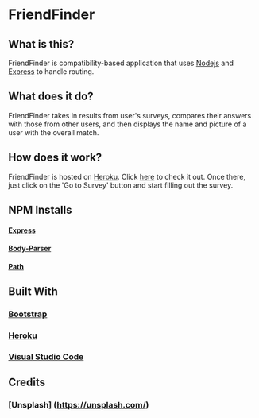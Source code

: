 # FriendFinder
## What is this?

FriendFinder is compatibility-based application that uses [Nodejs](https://nodejs.org/en/) and [Express](http://expressjs.com/) to handle routing.  
## What does it do?

FriendFinder takes in results from user's surveys, compares their answers with those from other users, and then displays the name and picture of a user with the overall match.

## How does it work?
FriendFinder is hosted on [Heroku](https://heroku.com). Click [here](https://afternoon-wildwood-74916.herokuapp.com/) to check it out. Once there, just click on the 'Go to Survey' button and start filling out the survey.

##  NPM Installs

#### [Express](https://www.npmjs.com/package/express)
#### [Body-Parser](https://www.npmjs.com/package/body-parser)
#### [Path](https://www.npmjs.com/package/path)

## Built With

### [Bootstrap](https://getbootstrap.com/docs/4.0/getting-started/introduction/)
### [Heroku](https://heroku.com)
### [Visual Studio Code](https://code.visualstudio.com/?wt.mc_id=adw-brand&gclid=CjwKCAjwlIvXBRBjEiwATWAQIqOzfPfFFd-LfwCtwtHs_Z-xDC2RASukBhX6W5QeD4UhSmK1uxDjFxoCVyIQAvD_BwE)

## Credits

### [Unsplash] (https://unsplash.com/)